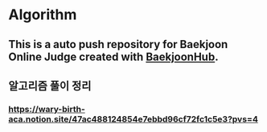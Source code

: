 # Algorithm
This is a auto push repository for Baekjoon Online Judge created with [BaekjoonHub](https://github.com/BaekjoonHub/BaekjoonHub).
---
## 알고리즘 풀이 정리
### https://wary-birth-aca.notion.site/47ac488124854e7ebbd96cf72fc1c5e3?pvs=4
